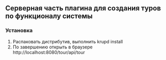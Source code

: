 ## Серверная часть плагина для создания туров по функционалу системы

### Установка
1. Распаковать дистрибутив, выполнить krupd install
2. По завершению открыть в браузере http://localhost:8080/tour/api/tour